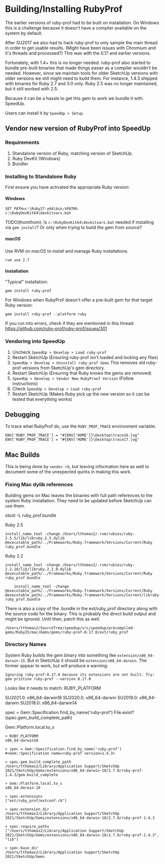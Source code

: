 # Building/Installing RubyProf

The earlier versions of ruby-prof had to be built on installation. On Windows
this is a challenge because it doesn't have a compiler available on the system
by default.

After SU2017 we also had to hack ruby-prof to only sample the main thread in
order to get usable results. (Might have been issues with Chromium and it's
threads and processed?) This was with the 0.17 and earlier versions.

Fortunately, with 1.4+ this is no longer needed. ruby-prof also started to
bundle pre-built binaries that made things easier as a compiler wouldn't be
needed. However, since we maintain tools for older SketchUp versions with
older versions we still might need to build them. For instance, 1.4.3 shipped
with binaries for Ruby 2.7 and 3.0 only. Ruby 2.5 was no longer maintained, but
it still worked with 2.5.

Because it can be a hassle to get this gem to work we bundle it with SpeedUp.

Users can install it by `SpeedUp > Setup`.

## Vendor new version of RubyProf into SpeedUp

### Requirements

1. Standalone version of Ruby, matching version of SketchUp.
2. Ruby DevKit (Windows)
3. Bundler

### Installing to Standalone Ruby

First ensure you have activated the appropriate Ruby version:

#### Windows

    SET PATH=c:\Ruby27-x64\bin;%PATH%
    c:\RubyDevKit64\devkitvars.bat

TODO(thomthom): Is `c:\RubyDevKit64\devkitvars.bat` needed if installing via
`gem install`? Or only when trying to build the gem from source?

##### macOS

Use RVM on macOS to install and manage Ruby installations.

    rvm use 2.7

#### Installation

"Typical" installation:

```
gem install ruby-prof
```

For Windows when RubyProf doesn't offer a pre-built gem for that target Ruby
version:

```
gem install ruby-prof --platform ruby
```

If you run into errors, check if they are mentioned in this thread: https://github.com/ruby-prof/ruby-prof/issues/301

### Vendoring into SpeedUp

1. Uncheck `SpeedUp > Develop > Load ruby-prof`
1. Restart SketchUp (Ensuring ruby-prof isn't loaded and locking any files)
1. `SpeedUp > Develop > Uninstall ruby-prof Gems` This removes old ruby-prof versions from SketchUp's gem directory.
1. Restart SketchUp (Ensuring that Ruby knows the gems are removed)
1. `SpeedUp > Develop > Vendor New RubyProof Version` (Follow instructions)
1. Check `SpeedUp > Develop > Load ruby-prof`
1. Restart SketchUp (Makes Ruby pick up the new version so it can be tested that everything works)

## Debugging

To trace what RubyProf do, use the `RUBY_PROF_TRACE` environment variable:

    ENV['RUBY_PROF_TRACE'] = "#{ENV['HOME']}\Desktop\trace16.log"
    ENV['RUBY_PROF_TRACE'] = "#{ENV['HOME']}\Desktop\trace17.log"

## Mac Builds

This is being done by `vendor.rb`, but leaving information here as well to
document some of the unexpected quirks in making this work.

### Fixing Mac dylib references

Building gems on Mac leaves the binaries with full path references to the system
Ruby installation. They need to be updated before SketchUp can use them.

otool -L ruby_prof.bundle

Ruby 2.5

    install_name_tool -change /Users/tthomas2/.rvm/rubies/ruby-2.5.5/lib/libruby.2.5.dylib @executable_path/../Frameworks/Ruby.framework/Versions/Current/Ruby ruby_prof.bundle

Ruby 2.2

    install_name_tool -change /Users/tthomas2/.rvm/rubies/ruby-2.2.10/lib/libruby.2.2.0.dylib @executable_path/../Frameworks/Ruby.framework/Versions/Current/Ruby ruby_prof.bundle

        install_name_tool -change @executable_path/../Frameworks/Ruby.framework/Versions/Current/Ruby @executable_path/../Frameworks/Ruby.framework/Versions/Current/libruby.2.2.0.dylib ruby_prof.bundle

There is also a copy of the .bundle in the ext/ruby_prof directory along with
the source code for the binary. This is probably the direct build output and
might be ignored. Until then, patch this as well.

    /Users/tthomas2/SourceTree/speedup/src/speedup/precompiled-gems/Ruby25/mac/Gems/gems/ruby-prof-0.17.0/ext/ruby_prof

### Directory Names

System Ruby builds the gem binary into something like
`extension/x86_64-darwin-15`. But in SketchUp it should be
`extension/x68_64-darwin`. The former appear to work, but will produce a
warning:

    Ignoring ruby-prof-0.17.0 because its extensions are not built. Try: gem pristine ruby-prof --version 0.17.0

Looks like it needs to match: RUBY_PLATFORM

SU2021.0: x86_64-darwin18
SU2020.0: x86_64-darwin
SU2019.0: x86_64-darwin
SU2018.0: x86_64-darwin14

spec = Gem::Specification.find_by_name('ruby-prof')
File.exist?(spec.gem_build_complete_path)

Gem::Platform.local.to_s

```
> RUBY_PLATFORM
x86_64-darwin18

> spec = Gem::Specification.find_by_name('ruby-prof')
#<Gem::Specification name=ruby-prof version=1.4.3>

> spec.gem_build_complete_path
/Users/tthomas2/Library/Application Support/SketchUp 2021/SketchUp/Gems/extensions/x86_64-darwin-18/2.7.0/ruby-prof-1.4.3/gem.build_complete

> Gem::Platform.local.to_s
x86_64-darwin-18

> spec.extensions
["ext/ruby_prof/extconf.rb"]

> spec.extension_dir
/Users/tthomas2/Library/Application Support/SketchUp 2021/SketchUp/Gems/extensions/x86_64-darwin-18/2.7.0/ruby-prof-1.4.3

> spec.require_paths
["/Users/tthomas2/Library/Application Support/SketchUp 2021/SketchUp/Gems/extensions/x86_64-darwin-18/2.7.0/ruby-prof-1.4.3", "lib"]

> spec.base_dir
/Users/tthomas2/Library/Application Support/SketchUp 2021/SketchUp/Gems
```

